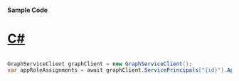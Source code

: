 #### Sample Code
# [C#](#tab/Csharp)

```C#

GraphServiceClient graphClient = new GraphServiceClient();
var appRoleAssignments = await graphClient.ServicePrincipals["{id}"].AppRoleAssignments.Request().GetAsync();

```